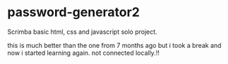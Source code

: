 # password-generator2
Scrimba basic html, css and javascript solo project.

this is much better than the one from 7 months ago but i took a break and now i started learning again.
not connected locally.!!
